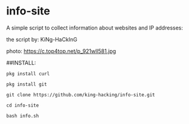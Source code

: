 

# info-site

A simple script to collect information about websites and IP addresses:

the script by: KiNg-HaCkInG

photo: https://c.top4top.net/p_921wll581.jpg

##INSTALL:

`pkg install curl`

`pkg install git`

`git clone https://github.com/king-hacking/info-site.git`

`cd info-site`

`bash info.sh`
